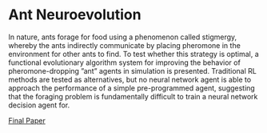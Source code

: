 # Ant Neuroevolution
In nature, ants forage for food using a phenomenon called stigmergy, whereby the ants indirectly communicate by placing pheromone in the environment for other ants to find. To test whether this strategy is optimal, a functional evolutionary algorithm system for improving the behavior of pheromone-dropping ”ant” agents in simulation is presented. Traditional RL methods are tested as alternatives, but no neural network agent is able to approach the performance of a simple pre-programmed agent, suggesting that the foraging problem is fundamentally difficult to train a neural network decision agent for.

[Final Paper](https://www.linkedin.com/in/elijah-roussos/detail/treasury/education:698522969/?entityUrn=urn%3Ali%3Afsd_profileTreasuryMedia%3A(ACoAABfYhToBOUo85dc1PWv_zvOzb16Bj5JeuAE%2C1635472205378)&section=education%3A698522969&treasuryCount=4)
